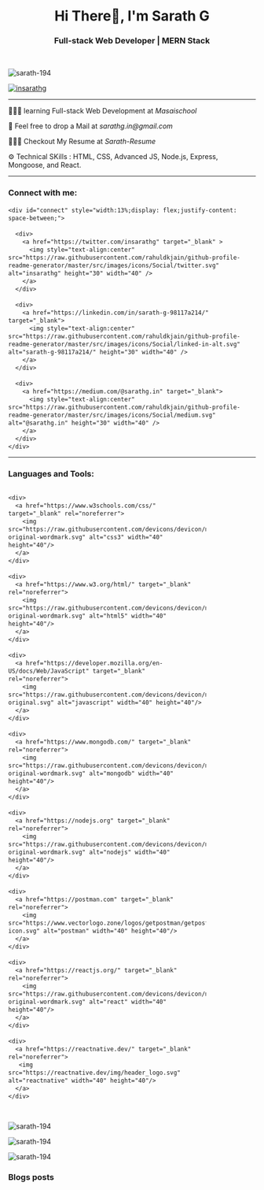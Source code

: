 <!DOCTYPE html>
<html lang="en">
<head>
  <meta charset="UTF-8">
  <meta http-equiv="X-UA-Compatible" content="IE=edge">
  <meta name="viewport" content="width=device-width, initial-scale=1.0">
  <style>
    #connect {
      width:15%;
      display: flex;
      justify-content: space-between;
    }
  </style>
</head>
<body>
  <h1 style="text-align:center">Hi There👋, I'm Sarath G</h1>
  <h3 style="text-align:center">Full-stack Web Developer | MERN Stack</h3>

  <img src="https://png.pngtree.com/png-vector/20190726/ourmid/pngtree-blue-line-cloud-data-computer-png-image_1606710.jpg" alt="">
  
  <p style="text-align:left"> <img src="https://komarev.com/ghpvc/?username=sarath-194&label=Profile%20views&color=0e75b6&style=flat" alt="sarath-194" /> </p>
  
  <p style="text-align:left"> <a href="https://twitter.com/insarathg" target="blank"><img src="https://img.shields.io/twitter/follow/insarathg?logo=twitter&style=for-the-badge" alt="insarathg" /></a> </p>
  <hr/>
  
  <p>
    👨🏻‍💻 learning Full-stack Web Development at <a style="font-style:italic;text-decoration: none;" target="_blank" href="https://www.masaischool.com/">Masaischool</a>
  </p>
  <p>
    💌 Feel free to drop a Mail at <a style="font-style:italic;text-decoration: none;" target="_blank" href="mailto:sarathg.in@gmail.com">sarathg.in@gmail.com</a>
  </p>
  <p>
    👨🏻‍🎓 Checkout My Resume at <a style="font-style:italic;text-decoration: none;" href="https://drive.google.com/file/d/1v7ueHIdqoxfJSETYNBa7s3VROrrupKph/view?usp=sharing" target="_blank">Sarath-Resume</a>
  </p>
  <p>
    ⚙️ Technical SKills : HTML, CSS, Advanced JS, Node.js, Express, Mongoose, and React.
  </p>
  <hr/>
  
  
  
  
  

  
  <h3 style="text-align:left;">Connect with me:</h3>
  
    <div id="connect" style="width:13%;display: flex;justify-content: space-between;">
    
      <div>
        <a href="https://twitter.com/insarathg" target="_blank" >
          <img style="text-align:center" src="https://raw.githubusercontent.com/rahuldkjain/github-profile-readme-generator/master/src/images/icons/Social/twitter.svg" alt="insarathg" height="30" width="40" />
        </a>
      </div>
      
      <div>
        <a href="https://linkedin.com/in/sarath-g-98117a214/" target="_blank">
          <img style="text-align:center" src="https://raw.githubusercontent.com/rahuldkjain/github-profile-readme-generator/master/src/images/icons/Social/linked-in-alt.svg" alt="sarath-g-98117a214/" height="30" width="40" />
        </a>
      </div>
  
      <div>
        <a href="https://medium.com/@sarathg.in" target="_blank">
          <img style="text-align:center" src="https://raw.githubusercontent.com/rahuldkjain/github-profile-readme-generator/master/src/images/icons/Social/medium.svg" alt="@sarathg.in" height="30" width="40" />
        </a>
      </div>
    </div>
  <hr/>

  <h3 style="text-align:left" >Languages and Tools:</h3>
  
  <div style="width:80%;display:flex; justify-content: space-around;">

    <div>
      <a href="https://www.w3schools.com/css/" target="_blank" rel="noreferrer">
        <img src="https://raw.githubusercontent.com/devicons/devicon/master/icons/css3/css3-original-wordmark.svg" alt="css3" width="40" height="40"/> 
      </a> 
    </div>

    <div>
      <a href="https://www.w3.org/html/" target="_blank" rel="noreferrer"> 
        <img src="https://raw.githubusercontent.com/devicons/devicon/master/icons/html5/html5-original-wordmark.svg" alt="html5" width="40" height="40"/> 
      </a> 
    </div>

    <div>
      <a href="https://developer.mozilla.org/en-US/docs/Web/JavaScript" target="_blank" rel="noreferrer"> 
        <img src="https://raw.githubusercontent.com/devicons/devicon/master/icons/javascript/javascript-original.svg" alt="javascript" width="40" height="40"/> 
      </a> 
    </div>

    <div>
      <a href="https://www.mongodb.com/" target="_blank" rel="noreferrer"> 
        <img src="https://raw.githubusercontent.com/devicons/devicon/master/icons/mongodb/mongodb-original-wordmark.svg" alt="mongodb" width="40" height="40"/> 
      </a> 
    </div>

    <div>
      <a href="https://nodejs.org" target="_blank" rel="noreferrer">
        <img src="https://raw.githubusercontent.com/devicons/devicon/master/icons/nodejs/nodejs-original-wordmark.svg" alt="nodejs" width="40" height="40"/> 
      </a>
    </div>

    <div>
      <a href="https://postman.com" target="_blank" rel="noreferrer">
        <img src="https://www.vectorlogo.zone/logos/getpostman/getpostman-icon.svg" alt="postman" width="40" height="40"/>
      </a>
    </div>

    <div>
      <a href="https://reactjs.org/" target="_blank" rel="noreferrer">
        <img src="https://raw.githubusercontent.com/devicons/devicon/master/icons/react/react-original-wordmark.svg" alt="react" width="40" height="40"/>
      </a>
    </div>

    <div>
      <a href="https://reactnative.dev/" target="_blank" rel="noreferrer">
       <img src="https://reactnative.dev/img/header_logo.svg" alt="reactnative" width="40" height="40"/>
      </a>
    </div>
     
    
  </div>

  <br/>

  <p>
    <img style="text-align:left" src="https://github-readme-stats.vercel.app/api/top-langs?username=sarath-194&show_icons=true&locale=en&layout=compact" alt="sarath-194"/> 
  </p>
  <p>
    <!-- &nbsp; -->
    <img style="text-align:center" src="https://github-readme-stats.vercel.app/api?username=sarath-194&show_icons=true&locale=en" alt="sarath-194" />
  </p>  
  <p>
    <img style="text-align:center" src="https://github-readme-streak-stats.herokuapp.com/?user=sarath-194&" alt="sarath-194" />
  </p>

</body>
</html>


### Blogs posts
<!-- BLOG-POST-LIST:START -->
<!-- BLOG-POST-LIST:END -->




